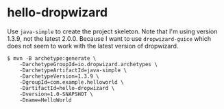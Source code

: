 # hello-dropwizard

Use `java-simple` to create the project skeleton. Note that I'm using version 1.3.9, not the latest 2.0.0. Because I want to use `dropwizard-guice` which does not seem to work with the latest version of dropwizard.

```
$ mvn -B archetype:generate \
    -DarchetypeGroupId=io.dropwizard.archetypes \
    -DarchetypeArtifactId=java-simple \
    -DarchetypeVersion=1.3.9 \
    -DgroupId=com.example.helloworld \
    -DartifactId=hello-dropwizard \
    -Dversion=1.0-SNAPSHOT \
    -Dname=HelloWorld
```